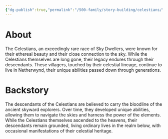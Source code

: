 ```yaml
---
{"dg-publish":true,"permalink":"/500-family/story-building/celestians/"}
---
```


# About
The Celestians, an exceedingly rare race of Sky Dwellers, were known for their ethereal beauty and their close connection to the sky. While the Celestians themselves are long gone, their legacy endures through their descendants. These villagers, touched by their celestial lineage, continue to live in Netherwynd, their unique abilities passed down through generations.

# Backstory
The descendants of the Celestians are believed to carry the bloodline of the ancient skyward explorers. Over time, they developed unique abilities, allowing them to navigate the skies and harness the power of the elements. While the Celestians themselves ascended to the heavens, their descendants remain grounded, living ordinary lives in the realm below, with occasional manifestations of their celestial heritage.
